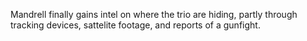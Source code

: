 Mandrell finally gains intel on where the trio are hiding, partly through tracking devices, sattelite footage, and reports of a gunfight.